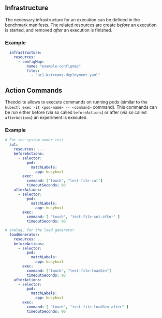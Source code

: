 ## Infrastructure
The necessary infrastructure for an execution can be defined in the benchmark manifests. The related resources are create *before* an execution is started, and removed *after* an execution is finished.

### Example

```yaml
  infrastructure:
    resources:
      - configMap:
          name: "example-configmap"
          files:
            - "uc1-kstreams-deployment.yaml"
```

## Action Commands
Theodolite allows to execute commands on running pods (similar to the `kubectl exec -it <pod-name> -- <command>` command). This commands can be run either before (via so called `beforeActions`) or after (via so called `afterActions`) an experiment is executed.

### Example

```yaml
# For the system under test
  sut:
    resources: ...
    beforeActions:
      - selector:
          pod:
            matchLabels:
              app: busybox1
        exec:
          command: ["touch", "test-file-sut"]
          timeoutSeconds: 90
    afterActions:
      - selector:
          pod:
            matchLabels:
              app: busybox1
        exec:
          command: [ "touch", "test-file-sut-after" ]
          timeoutSeconds: 90

# analog, for the load generator
  loadGenerator:
    resources: ... 
    beforeActions:
      - selector:
          pod:
            matchLabels:
              app: busybox1
        exec:
          command: ["touch", "test-file-loadGen"]
          timeoutSeconds: 90
    afterActions:
      - selector:
          pod:
            matchLabels:
              app: busybox1
        exec:
          command: [ "touch", "test-file-loadGen-after" ]
          timeoutSeconds: 90
```